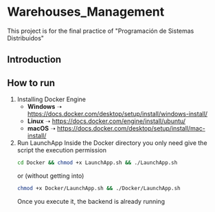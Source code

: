 # Warehouses_Management
This project is for the final practice of "Programación de Sistemas Distribuidos"

## Introduction
## How to run
1. Installing Docker Engine
   - **Windows** ➝ https://docs.docker.com/desktop/setup/install/windows-install/
   - **Linux** ➝ https://docs.docker.com/engine/install/ubuntu/
   - **macOS** ➝ https://docs.docker.com/desktop/setup/install/mac-install/
2. Run LaunchApp
   Inside the Docker directory you only need give the script the execution permission
   ```bash
   cd Docker && chmod +x LaunchApp.sh && ./LaunchApp.sh
   ```
   or (without getting into)
   ```bash
   chmod +x Docker/LaunchApp.sh && ./Docker/LaunchApp.sh
   ```
   Once you execute it, the backend is already running
